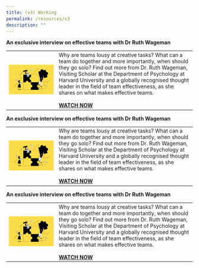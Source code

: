 ```yaml
---
title: (v3) Working
permalink: /resources/v3
description: ""
---
```

<b> An exclusive interview on effective teams with Dr Ruth Wageman </b>
<table> 
<tr>
<td><img src="/images/Team%20Development.jpg" alt="employee engagement"> </td><td> Why are teams lousy at creative tasks? What can a team do together and more importantly, when should they go solo? Find out more from Dr. Ruth Wageman, Visiting Scholar at the Department of Psychology at Harvard University and a globally recognised thought leader in the field of team effectiveness, as she shares on what makes effective teams. <br><br><a href ="https://vimeo.com/130939928"><b>WATCH NOW</b></a></td>
</tr></table>

<b> An exclusive interview on effective teams with Dr Ruth Wageman </b>
<table><col width=“40%"><col width=“60%"> 
<tr>
<td><img src="/images/Team%20Development.jpg" alt="employee engagement"> </td><td> Why are teams lousy at creative tasks? What can a team do together and more importantly, when should they go solo? Find out more from Dr. Ruth Wageman, Visiting Scholar at the Department of Psychology at Harvard University and a globally recognised thought leader in the field of team effectiveness, as she shares on what makes effective teams. <br><br><a href ="https://vimeo.com/130939928"><b>WATCH NOW</b></a></td>
</tr></table>

<b> An exclusive interview on effective teams with Dr Ruth Wageman </b>
<table><col width=“40%"><col width=“60%"> 
<tr>
<td><img src="/images/Team%20Development.jpg" alt="employee engagement"> </td><td> Why are teams lousy at creative tasks? What can a team do together and more importantly, when should they go solo? Find out more from Dr. Ruth Wageman, Visiting Scholar at the Department of Psychology at Harvard University and a globally recognised thought leader in the field of team effectiveness, as she shares on what makes effective teams. <br><br><a href ="https://vimeo.com/130939928"><b>WATCH NOW</b></a></td>
</tr></table>
